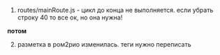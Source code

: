 1. routes/mainRoute.js - цикл до конца не выполняется. если убрать строку 40 то все ок, но она нужна!


**потом**

2. разметка в ром2рио изменилась. теги нужно переписать